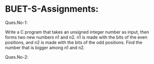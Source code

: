 # BUET-S-Assignments:
Ques.No-1:

Write a C program that takes an unsigned integer number as input, then forms two new numbers n1 and n2. n1 is made with the bits of the even positions, and n2 is made with the bits of the odd positions. Find the number that is bigger among n1 and n2.

Ques.No-2:

